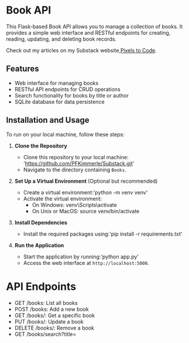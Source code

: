 # Book API

This Flask-based Book API allows you to manage a collection of books. It provides a simple web interface and RESTful endpoints for creating, reading, updating, and deleting book records.

Check out my articles on my Substack website,[Pixels to Code](https://pfkimmerle.substack.com/).

## Features
- Web interface for managing books
- RESTful API endpoints for CRUD operations
- Search functionality for books by title or author
- SQLite database for data persistence

## Installation and Usage
To run on your local machine, follow these steps:

1. **Clone the Repository**
   - Clone this repository to your local machine: 'https://github.com/PFKimmerle/Substack.git'
   - Navigate to the directory containing `Books`.

2. **Set Up a Virtual Environment** (Optional but recommended)
   - Create a virtual environment:'python -m venv venv'
   - Activate the virtual environment:
        - On Windows: venv\Scripts\activate
        - On Unix or MacOS: source venv/bin/activate

3. **Install Dependencies**
   - Install the required packages using:'pip install -r requirements.txt'

4. **Run the Application**
   - Start the application by running:'python app.py'
   - Access the web interface at `http://localhost:5000`.

# API Endpoints
- GET /books: List all books
- POST /books: Add a new book
- GET /books/<id>: Get a specific book
- PUT /books/<id>: Update a book
- DELETE /books/<id>: Remove a book
- GET /books/search?title=<title>&author=<author>: Search for books

# Usage with Postman
This API is ideal for testing with Postman. You can create collections for each endpoint and write tests to verify the API's functionality.

# License
This project is open source and available under the MIT License.